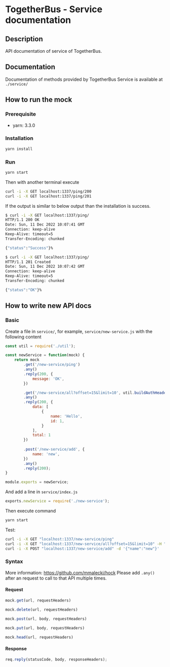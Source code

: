 # TogetherBus - Service documentation

## Description

API documentation of service of TogetherBus.

## Documentation

Documentation of methods provided by TogetherBus Service is available at `./service/`

## How to run the mock

### Prerequisite

- yarn: 3.3.0

### Installation

```bash
yarn install
```

### Run

```bash
yarn start
```

Then with another terminal execute

```bash
curl -i -X GET localhost:1337/ping/200
curl -i -X GET localhost:1337/ping/201
```

If the output is similar to below output than the installation is success.

```sh
$ curl -i -X GET localhost:1337/ping/
HTTP/1.1 200 OK
Date: Sun, 11 Dec 2022 10:07:41 GMT
Connection: keep-alive
Keep-Alive: timeout=5
Transfer-Encoding: chunked

{"status":"Success"}%

$ curl -i -X GET localhost:1337/ping/
HTTP/1.1 201 Created
Date: Sun, 11 Dec 2022 10:07:42 GMT
Connection: keep-alive
Keep-Alive: timeout=5
Transfer-Encoding: chunked

{"status":"OK"}%
```

## How to write new API docs

### Basic

Create a file in `service/`, for example, `service/new-service.js` with the following content

```js
const util = require('./util');

const newService = function(mock) {
    return mock
        .get('/new-service/ping')
        .any()
        .reply(200, {
            message: 'OK',
        })

        .get('/new-service/all?offset=15&limit=10', util.buildAuthHeader())
        .any()
        .reply(200, {
            data: [
                {
                    name: 'Hello',
                    id: 1,
                }
            ],
            total: 1
        })
        
        .post('/new-service/add', {
            name: 'new',
        })
        .any()
        .reply(200);
}

module.exports = newService;
```

And add a line in `service/index.js`

```js
exports.newService = require('./new-service');
```

Then execute command

```bash
yarn start
```

Test:

```bash
curl -i -X GET "localhost:1337/new-service/ping"
curl -i -X GET "localhost:1337/new-service/all?offset=15&limit=10" -H "Authorization: Bearer token"
curl -i -X POST "localhost:1337/new-service/add" -d '{"name":"new"}'
```

### Syntax

More information: https://github.com/mmalecki/hock
Please add `.any()` after an request to call to that API multiple times.

#### Request

```js
mock.get(url, requestHeaders)
```

```js
mock.delete(url, requestHeaders)
```

```js
mock.post(url, body, requestHeaders)
```

```js
mock.put(url, body, requestHeaders)
```

```js
mock.head(url, requestHeaders)
```

#### Response

```js
req.reply(statusCode, body, responseHeaders);
```